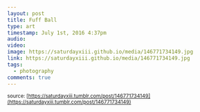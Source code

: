 ```yaml
---
layout: post
title: Fuff Ball
type: art
timestamp: July 1st, 2016 4:37pm
audio: 
video: 
image: https://saturdayxiii.github.io/media/146771734149.jpg
link: https://saturdayxiii.github.io/media/146771734149.jpg
tags:
  - photography
comments: true
---
```


<small>source: [https://saturdayxiii.tumblr.com/post/146771734149](https://saturdayxiii.tumblr.com/post/146771734149)</small>